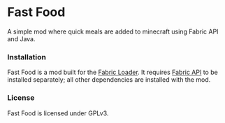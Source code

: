 # Fast Food
A simple mod where quick meals are added to minecraft using Fabric API and Java.

### Installation
Fast Food is a mod built for the [Fabric Loader](https://fabricmc.net/). It requires [Fabric API](https://www.curseforge.com/minecraft/mc-mods/fabric-api) to be installed separately; all other dependencies are installed with the mod.

### License
Fast Food is licensed under GPLv3.

